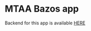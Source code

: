 # MTAA Bazos app

Backend for this app is available [HERE](https://github.com/TiborGalambos/MTAA_Bazos_xbopko_xgalambos)